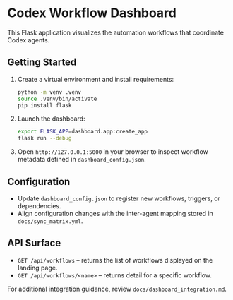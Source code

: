 # Codex Workflow Dashboard

This Flask application visualizes the automation workflows that coordinate Codex agents.

## Getting Started
1. Create a virtual environment and install requirements:
   ```bash
   python -m venv .venv
   source .venv/bin/activate
   pip install flask
   ```
2. Launch the dashboard:
   ```bash
   export FLASK_APP=dashboard.app:create_app
   flask run --debug
   ```
3. Open `http://127.0.0.1:5000` in your browser to inspect workflow metadata defined in `dashboard_config.json`.

## Configuration
- Update `dashboard_config.json` to register new workflows, triggers, or dependencies.
- Align configuration changes with the inter-agent mapping stored in `docs/sync_matrix.yml`.

## API Surface
- `GET /api/workflows` – returns the list of workflows displayed on the landing page.
- `GET /api/workflows/<name>` – returns detail for a specific workflow.

For additional integration guidance, review `docs/dashboard_integration.md`.
